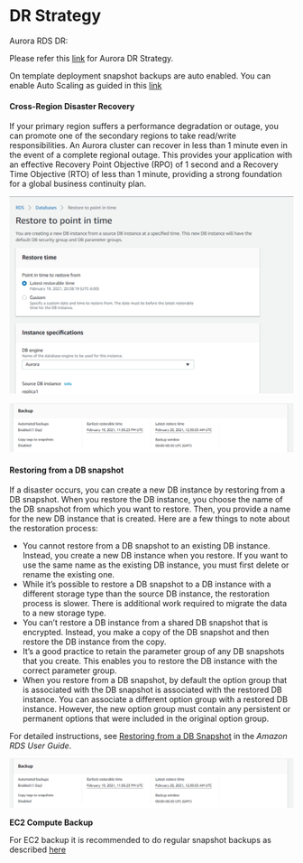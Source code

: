 # DR Strategy

Aurora RDS DR:

Please refer this [link](https://aws.amazon.com/blogs/database/implementing-a-disaster-recovery-strategy-with-amazon-rds/) for Aurora DR Strategy.

On template deployment snapshot backups are auto enabled. You can enable Auto Scaling as guided in this [link](../../after-deployment/auto-scaling.md)

#### Cross-Region Disaster Recovery <a href="#cross-region_disaster_recovery" id="cross-region_disaster_recovery"></a>

If your primary region suffers a performance degradation or outage, you can promote one of the secondary regions to take read/write responsibilities. An Aurora cluster can recover in less than 1 minute even in the event of a complete regional outage. This provides your application with an effective Recovery Point Objective (RPO) of 1 second and a Recovery Time Objective (RTO) of less than 1 minute, providing a strong foundation for a global business continuity plan.

![](<../../../.gitbook/assets/image (29).png>)

![](<../../../.gitbook/assets/image (10).png>)

#### Restoring from a DB snapshot

If a disaster occurs, you can create a new DB instance by restoring from a DB snapshot. When you restore the DB instance, you choose the name of the DB snapshot from which you want to restore. Then, you provide a name for the new DB instance that is created. Here are a few things to note about the restoration process:

* You cannot restore from a DB snapshot to an existing DB instance. Instead, you create a new DB instance when you restore. If you want to use the same name as the existing DB instance, you must first delete or rename the existing one.
* While it’s possible to restore a DB snapshot to a DB instance with a different storage type than the source DB instance, the restoration process is slower. There is additional work required to migrate the data to a new storage type.
* You can’t restore a DB instance from a shared DB snapshot that is encrypted. Instead, you make a copy of the DB snapshot and then restore the DB instance from the copy.
* It’s a good practice to retain the parameter group of any DB snapshots that you create. This enables you to restore the DB instance with the correct parameter group.
* When you restore from a DB snapshot, by default the option group that is associated with the DB snapshot is associated with the restored DB instance. You can associate a different option group with a restored DB instance. However, the new option group must contain any persistent or permanent options that were included in the original option group.

For detailed instructions, see [Restoring from a DB Snapshot](https://docs.aws.amazon.com/AmazonRDS/latest/UserGuide/USER\_RestoreFromSnapshot.html) in the _Amazon RDS User Guide_.



![](<../../../.gitbook/assets/image (10).png>)

**EC2 Compute Backup**

For EC2 backup it is recommended to do regular snapshot backups as described [here](https://docs.aws.amazon.com/AWSEC2/latest/UserGuide/EBSSnapshots.html)

